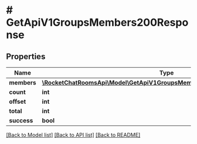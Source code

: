 # # GetApiV1GroupsMembers200Response

## Properties

Name | Type | Description | Notes
------------ | ------------- | ------------- | -------------
**members** | [**\RocketChatRoomsApi\Model\GetApiV1GroupsMembers200ResponseMembersInner[]**](GetApiV1GroupsMembers200ResponseMembersInner.md) |  | [optional]
**count** | **int** |  | [optional]
**offset** | **int** |  | [optional]
**total** | **int** |  | [optional]
**success** | **bool** |  | [optional]

[[Back to Model list]](../../README.md#models) [[Back to API list]](../../README.md#endpoints) [[Back to README]](../../README.md)
